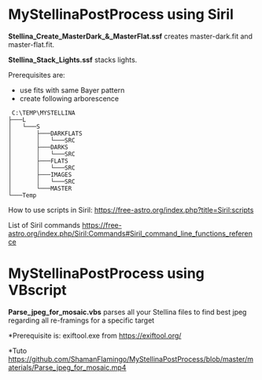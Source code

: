 # MyStellinaPostProcess using Siril

**Stellina_Create_MasterDark_&_MasterFlat.ssf** creates master-dark.fit and master-flat.fit.

**Stellina_Stack_Lights.ssf** stacks lights.



Prerequisites are:
- use fits with same Bayer pattern
- create following arborescence
```
 C:\TEMP\MYSTELLINA
├───L
│   └───S
│       ├───DARKFLATS
│       │   └───SRC
│       ├───DARKS
│       │   └───SRC
│       ├───FLATS
│       │   └───SRC
│       ├───IMAGES
│       │   └───SRC
│       └───MASTER
└───Temp

```

How to use scripts in Siril: https://free-astro.org/index.php?title=Siril:scripts

List of Siril commands https://free-astro.org/index.php/Siril:Commands#Siril_command_line_functions_reference


# MyStellinaPostProcess using VBscript

**Parse_jpeg_for_mosaic.vbs** parses all your Stellina files to find best jpeg regarding all re-framings for a specific target

*Prerequisite is: exiftool.exe from https://exiftool.org/

*Tuto https://github.com/ShamanFlamingo/MyStellinaPostProcess/blob/master/materials/Parse_jpeg_for_mosaic.mp4
